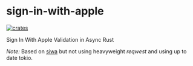 # sign-in-with-apple

[![crates][s1]][l1]

[s1]: https://img.shields.io/crates/v/sign-in-with-apple.svg
[l1]: https://crates.io/crates/sign-in-with-apple

Sign In With Apple Validation in Async Rust

*Note:* Based on [siwa](https://github.com/pusateri/siwa) but not using heavyweight *reqwest* and using up to date tokio.
